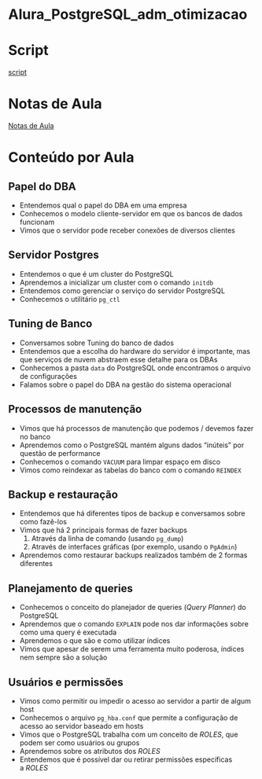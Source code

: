 # Alura_PostgreSQL_adm_otimizacao

# Script
[script](https://github.com/RSAmanda/Alura_PostgreSQL_adm_otimizacao/blob/9c75caa7bd11fbef22f1a55b00c8304376a68bc7/Alura_postgresql_administracao_otimizacao.sql)
# Notas de Aula
[Notas de Aula](https://github.com/RSAmanda/Alura_PostgreSQL_adm_otimizacao/blob/9c75caa7bd11fbef22f1a55b00c8304376a68bc7/Notas_de_Aula.md)
# Conteúdo por Aula

## Papel do DBA

- Entendemos qual o papel do DBA em uma empresa
- Conhecemos o modelo cliente-servidor em que os bancos de dados funcionam
- Vimos que o servidor pode receber conexões de diversos clientes

## Servidor Postgres

- Entendemos o que é um cluster do PostgreSQL
- Aprendemos a inicializar um cluster com o comando `initdb`
- Entendemos como gerenciar o serviço do servidor PostgreSQL
- Conhecemos o utilitário `pg_ctl`

## Tuning de Banco

- Conversamos sobre Tuning do banco de dados
- Entendemos que a escolha do hardware do servidor é importante, mas que serviços de nuvem abstraem esse detalhe para os DBAs
- Conhecemos a pasta `data` do PostgreSQL onde encontramos o arquivo de configurações
- Falamos sobre o papel do DBA na gestão do sistema operacional

## Processos de manutenção

- Vimos que há processos de manutenção que podemos / devemos fazer no banco
- Aprendemos como o PostgreSQL mantém alguns dados “inúteis” por questão de performance
- Conhecemos o comando `VACUUM` para limpar espaço em disco
- Vimos como reindexar as tabelas do banco com o comando `REINDEX`

## Backup e restauração

- Entendemos que há diferentes tipos de backup e conversamos sobre como fazê-los
- Vimos que há 2 principais formas de fazer backups
    1. Através da linha de comando (usando `pg_dump`)
    2. Através de interfaces gráficas (por exemplo, usando o `PgAdmin`)
- Aprendemos como restaurar backups realizados também de 2 formas diferentes

## Planejamento de queries

- Conhecemos o conceito do planejador de queries (*Query Planner*) do PostgreSQL
- Aprendemos que o comando `EXPLAIN` pode nos dar informações sobre como uma query é executada
- Aprendemos o que são e como utilizar índices
- Vimos que apesar de serem uma ferramenta muito poderosa, índices nem sempre são a solução

## Usuários e permissões

- Vimos como permitir ou impedir o acesso ao servidor a partir de algum host
- Conhecemos o arquivo `pg_hba.conf` que permite a configuração de acesso ao servidor baseado em hosts
- Vimos que o PostgreSQL trabalha com um conceito de *ROLES*, que podem ser como usuários ou grupos
- Aprendemos sobre os atributos dos *ROLES*
- Entendemos que é possível dar ou retirar permissões específicas a *ROLES*
